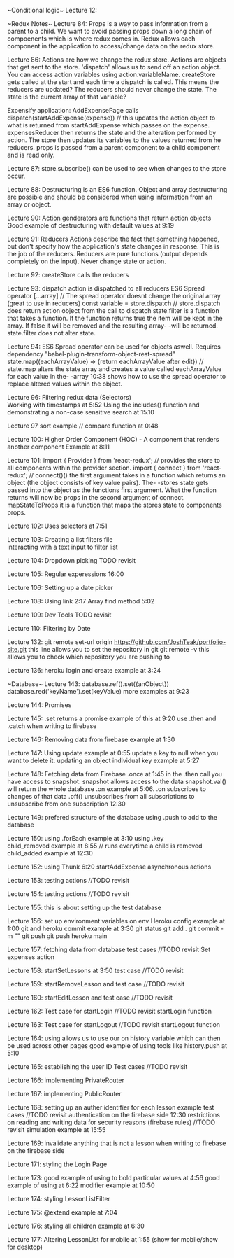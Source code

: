 ~Conditional logic~
Lecture 12:



~Redux Notes~
Lecture 84:
Props is a way to pass information from a parent to a child.
We want to avoid passing props down a long chain of compoenents which is where redux comes in.
Redux allows each component in the application to access/change data on the redux store.

Lecture 86:
Actions are how we change the redux store.
Actions are objects that get sent to the store.
'dispatch' allows us to send off an action object. You can access action variables using action.variableName.
createStore gets called at the start and each time a dispatch is called. This means the reducers are updated?
The reducers should never change the state.
The state is the current array of that variable?

Expensify application:
AddExpensePage calls dispatch(startAddExpense(expense)) // this updates the action object to what is returned from startAddExpense which passes on the expense.
expensesReducer then returns the state and the alteration performed by action.
The store then updates its variables to the values returned from he reducers.
props is passed from a parent component to a child component and is read only.

Lecture 87: 
store.subscribe() can be used to see when changes to the store occur.

Lecture 88:
Destructuring is an ES6 function.
Object and array destructuring are possible and should be considered when using information from an array or object.

Lecture 90:
Action genderators are functions that return action objects
Good example of destructuring with default values at 9:19

Lecture 91: Reducers
Actions describe the fact that something happened, but don't specify how the application's state changes in response. This is the job of the reducers.
Reducers are pure functions (output depends completely on the input).
Never change state or action.

Lecture 92: 
createStore calls the reducers

Lecture 93: 
dispatch action is dispatched to all reducers
ES6 Spread operator [...array] // The spread operator doesnt change the original array (great to use in reducers)
const variable = store.dispatch // store.dispatch does return action object from the call to dispatch
state.filter is a function that takes a function. If the function returns true the item will be kept in the array. If false it will be removed and the resulting array- -will be returned. state.filter does not alter state.

Lecture 94:
ES6 Spread operator can be used for objects aswell. Requires dependency "babel-plugin-transform-object-rest-spread"
state.map((eachArrayValue) => {return eachArrayValue after edit}) // state.map alters the state array and creates a value called eachArrayValue for each value in the- -array
10:38 shows how to use the spread operator to replace altered values within the object.

Lecture 96:
Filtering redux data (Selectors)		
Working with timestamps at 5:52
Using the includes() function and demonstrating a non-case sensitive search at 15.10

Lecture 97
sort example // compare function at 0:48									

Lecture 100:
Higher Order Component (HOC) - A component that renders another component 
Example at 8:11

Lecture 101:
import { Provider } from 'react-redux'; // provides the store to all components within the provider section.
import { connect } from 'react-redux'; // connect()() the first argument takes in a function which returns an object (the object consists of key value pairs). The- -stores state gets passed into the object as the functions first argument. What the function returns will now be props in the second argument of connect.
mapStateToProps it is a function that maps the stores state to components props.

Lecture 102:
Uses selectors at 7:51 					

Lecture 103:
Creating a list filters file 	
interacting with a text input to filter list		

Lecture 104:
Dropdown picking 			TODO revisit

Lecture 105:
Regular experessions 16:00

Lecture 106: 
Setting up a date picker

Lecture 108:
Using link 2:17
Array find method 5:02

Lecture 109:
Dev Tools 					TODO revisit

Lecture 110:
Filtering by Date



Lecture 132:
git remote set-url origin https://github.com/JoshTeak/portfolio-site.git 	 this line allows you to set the repository in git
git remote -v   															 this allows you to check which repository you are pushing to



Lecture 136:
heroku login and create example at 3:24






~Database~
Lecture 143:
database.ref().set({anObject})
database.red('keyName').set(keyValue)
more examples at 9:23

Lecture 144:
Promises

Lecture 145:
.set returns a promise
example of this at 9:20
use .then and .catch when writing to firebase

Lecture 146:
Removing data from firebase
example at 1:30

Lecture 147:
Using update example at 0:55
update a key to null when you want to delete it.
updating an object individual key example at 5:27

Lecture 148:
Fetching data from Firebase
.once at 1:45
in the .then call you have access to snapshot. snapshot allows access to the data
snapshot.val() will return the whole database
.on example at 5:06. .on subscribes to changes of that data
.off() unsubscribes from all subscriptions
to unsubscribe from one subscription 12:30

Lecture 149:
prefered structure of the database
using .push to add to the database

Lecture 150:
using .forEach example at 3:10
using .key  
child_removed example at 8:55	// runs everytime a child is removed
child_added example at 12:30

Lecture 152:
using Thunk 6:20
startAddExpense
asynchronous actions

Lecture 153:
testing actions          //TODO revisit

Lecture 154:
testing actions          //TODO revisit

Lecture 155:
this is about setting up the test database

Lecture 156:
set up environment variables on env
Heroku config example at 1:00
git and heroku commit example at 3:30
git status
git add .
git commit -m ""
git push
git push heroku main

Lecture 157:
fetching data from database test cases		//TODO revisit
Set expenses action

Lecture 158:
startSetLessons at 3:50
test case 									//TODO revisit

Lecture 159:
startRemoveLesson and test case 			//TODO revisit

Lecture 160:
startEditLesson and test case 			//TODO revisit

Lecture 162:
Test case for startLogin 				//TODO revisit
startLogin function

Lecture 163:
Test case for startLogout 				//TODO revisit
startLogout function

Lecture 164:
using <Router/> allows us to use our on history variable which can then be used across other pages
good example of using tools like history.push at 5:10

Lecture 165:
establishing the user ID
Test cases								//TODO revisit

Lecture 166:
implementing PrivateRouter

Lecture 167:
implementing PublicRouter

Lecture 168:
setting up an auther identifier for each lesson
example test cases									//TODO revisit
authentication on the firebase side 12:30 restrictions on reading and writing data for security reasons	(firebase rules)		//TODO revisit
simulation example at 15:55

Lecture 169:
invalidate anything that is not a lesson when writing to firebase on the firebase side

Lecture 171:
styling the Login Page

Lecture 173:
good example of using <span/> to bold particular values at 4:56
good example of using <Link/> at 6:22
modifier example at 10:50

Lecture 174:
styling LessonListFilter

Lecture 175:
@extend example at 7:04

Lecture 176:
styling all children example at 6:30

Lecture 177:
Altering LessonList for mobile at 1:55 (show for mobile/show for desktop)